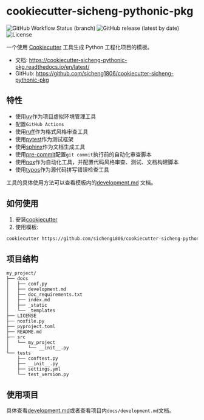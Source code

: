 # cookiecutter-sicheng-pythonic-pkg

![GitHub Workflow Status (branch)](https://img.shields.io/github/actions/workflow/status/pyloong/cookiecutter-pythonic-project/main.yml?style=flat-square)
![GitHub release (latest by date)](https://img.shields.io/github/v/release/pyloong/cookiecutter-pythonic-project?style=flat-square)
![License](https://img.shields.io/github/license/pyloong/cookiecutter-pythonic-project?style=flat-square)

一个使用 [Cookiecutter](https://github.com/cookiecutter/cookiecutter) 工具生成 Python 工程化项目的模板。

- 文档: https://cookiecutter-sicheng-pythonic-pkg.readthedocs.io/en/latest/
- GitHub: https://github.com/sicheng1806/cookiecutter-sicheng-pythonic-pkg

## 特性

- 使用[uv](https://github.com/astral-sh/uv)作为项目虚拟环境管理工具
- 配置`GitHub Actions`
- 使用[ruff](https://github.com/astral-sh/ruff)作为格式风格审查工具
- 使用[pytest](https://github.com/pytest-dev/pytest)作为测试框架
- 使用[sphinx](https://github.com/sphinx-doc/sphinx)作为文档生成工具
- 使用[pre-commit](https://github.com/pre-commit/pre-commit)配置`git commit`执行前的自动化审查脚本
- 使用[nox](https://github.com/wntrblm/nox)作为自动化工具，并配置代码风格审查、测试、文档构建脚本
- 使用[typos](https://github.com/crate-ci/typos)作为源代码拼写错误检查工具

工具的具体使用方法可以查看模板内的[development.md](docs/development.md) 文档。

## 如何使用

1. 安装[cookiecutter](https://github.com/cookiecutter/cookiecutter)
2. 使用模板:
```bash
cookiecutter https://github.com/sicheng1806/cookiecutter-sicheng-pythonic-pkg
```

## 项目结构

```text
my_project/
├── docs
│   ├── conf.py
│   ├── development.md
│   ├── doc_requirements.txt
│   ├── index.md
│   ├── _static
│   └── _templates
├── LICENSE
├── noxfile.py
├── pyproject.toml
├── README.md
├── src
│   └── my_project
│       └── __init__.py
└── tests
    ├── conftest.py
    ├── __init__.py
    ├── settings.yml
    └── test_version.py
```

## 使用项目

具体查看[development.md](docs/development.md)或者查看项目内`docs/development.md`文档。

